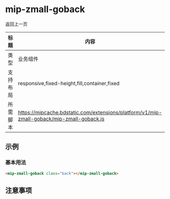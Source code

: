 # mip-zmall-goback

返回上一页

标题|内容
----|----
类型|业务组件
支持布局|responsive,fixed-height,fill,container,fixed
所需脚本|https://mipcache.bdstatic.com/extensions/platform/v1/mip-zmall-goback/mip-zmall-goback.js

## 示例

### 基本用法
```html
<mip-zmall-goback class="back"></mip-zmall-goback>
```

## 注意事项
